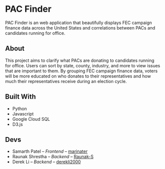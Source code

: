# PAC Finder

PAC Finder is an web application that beautifully displays FEC campaign finance data across the United States and correlations between PACs and candidates running for office.

## About

This project aims to clarify what PACs are donating to candidates running for office. Users can sort by state, county, industry, and more to view issues that are important to them. By grouping FEC campaign finance data, voters will be more educated on who donates to their representatives and how much their representatives receive during an election cycle.

## Built With

- Python
- Javascript
- Google Cloud SQL
- D3.js

## Devs

- Samarth Patel – _Frontend_ – [marinater](https://github.com/marinater)
- Raunak Shrestha – _Backend_ – [Raunak-S](https://github.com/Raunak-S)
- Derek Li – _Backend_ – [derekli2000](https://github.com/derekli2000)
